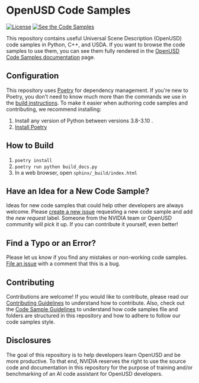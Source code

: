 # OpenUSD Code Samples
[![License](https://img.shields.io/badge/License-Apache%202.0-blue.svg)](https://opensource.org/licenses/Apache-2.0) [![See the Code Samples](https://img.shields.io/badge/OpenUSD-Code_Samples-green
)](https://docs.omniverse.nvidia.com/dev-guide/latest/programmer_ref/usd.html)

This repository contains useful Universal Scene Description (OpenUSD) code samples in Python, C++, and USDA. If you want to browse the code samples to use them, you can see them fully rendered in the [OpenUSD Code Samples documentation](https://docs.omniverse.nvidia.com/dev-guide/latest/programmer_ref/usd.html) page.

## Configuration
This repository uses [Poetry](https://python-poetry.org/docs/) for dependency management. If you're new to Poetry, you don't need to know much more than the commands we use in the [build instructions](#How-to-Build). To make it easier when authoring code samples and contributing, we recommend installing:
1. Install any version of Python between versions 3.8-3.10 .
1. [Install Poetry](https://python-poetry.org/docs/#installation)

## How to Build
1. `poetry install`
1. `poetry run python build_docs.py`
1. In a web browser, open `sphinx/_build/index.html`

## Have an Idea for a New Code Sample?
Ideas for new code samples that could help other developers are always welcome. Please [create a new issue](https://github.com/NVIDIA-Omniverse/OpenUSD-Code-Samples/issues) requesting a new code sample and add the _new request_ label. Someone from the NVIDIA team or OpenUSD community will pick it up. If you can contribute it yourself, even better!

## Find a Typo or an Error?
Please let us know if you find any mistakes or non-working code samples. [File an issue](https://github.com/NVIDIA-Omniverse/OpenUSD-Code-Samples/issues) with a comment that this is a bug.

## Contributing
Contributions are welcome! If you would like to contribute, please read our [Contributing Guidelines](./CONTRIBUTING.md) to understand how to contribute. Also, check out the [Code Sample Guidelines](CODE-SAMPLE-GUIDELINES.md) to understand how code samples file and folders are structured in this repository and how to adhere to follow our code samples style.

## Disclosures
The goal of this repository is to help developers learn OpenUSD and be more productive. To that end, NVIDIA reserves the right to use the source code and documentation in this repository for the purpose of training and/or benchmarking of an AI code assistant for OpenUSD developers.
